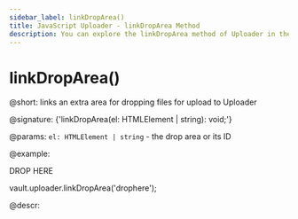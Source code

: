 ```yaml
---
sidebar_label: linkDropArea()
title: JavaScript Uploader - linkDropArea Method 
description: You can explore the linkDropArea method of Uploader in the documentation of the DHTMLX JavaScript UI library. Browse developer guides and API reference, try out code examples and live demos, and download a free 30-day evaluation version of DHTMLX Suite 7.
---
```


# linkDropArea()

@short: links an extra area for dropping files for upload to Uploader

@signature: {'linkDropArea(el: HTMLElement | string): void;'}

@params:
`el: HTMLElement | string` - the drop area or its ID

@example:
<div id="drophere">DROP HERE</div>

vault.uploader.linkDropArea('drophere');

@descr:
